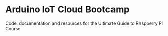 # Arduino IoT Cloud Bootcamp
Code, documentation and resources for the Ultimate Guide to Raspberry Pi Course
